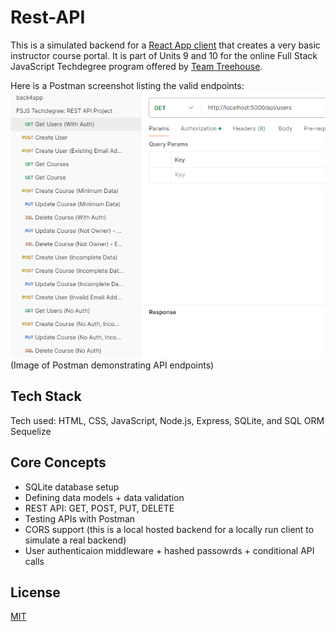 # Rest-API
This is a simulated backend for a <a href="https://github.com/alexcartaz/React-App" target="_blank">React App client</a> that creates a very basic instructor course portal. It is part of Units 9 and 10 for the online Full Stack JavaScript Techdegree program offered by <a href="https://teamtreehouse.com/techdegree/full-stack-javascript" target="_blank">Team Treehouse</a>.

Here is a Postman screenshot listing the valid endpoints:
![](https://github.com/alexcartaz/assets/blob/main/postman%20rest%20api.png)
(Image of Postman demonstrating API endpoints)

## Tech Stack

Tech used: HTML, CSS, JavaScript, Node.js, Express, SQLite, and SQL ORM Sequelize

## Core Concepts

 * SQLite database setup 
 * Defining data models + data validation
 * REST API: GET, POST, PUT, DELETE 
 * Testing APIs with Postman
 * CORS support (this is a local hosted backend for a locally run client to simulate a real backend)
 * User authenticaion middleware + hashed passowrds + conditional API calls

## License

[MIT](https://choosealicense.com/licenses/mit/)
